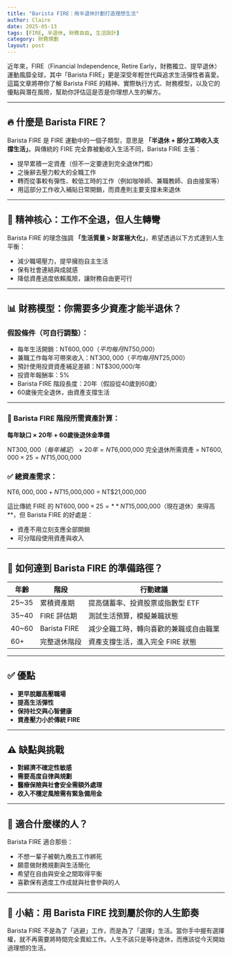 ```yaml
---
title: "Barista FIRE：用半退休計劃打造理想生活"
author: Claire
date: 2025-05-13
tags: [FIRE, 半退休, 財務自由, 生活設計]
category: 財務規劃
layout: post
---
```


近年來，FIRE（Financial Independence, Retire Early，財務獨立、提早退休）運動風靡全球，其中「Barista FIRE」更是深受年輕世代與追求生活彈性者喜愛。這篇文章將帶你了解 Barista FIRE 的精神、實際執行方式、財務模型，以及它的優點與潛在風險，幫助你評估這是否是你理想人生的解方。

---

## 🔥 什麼是 Barista FIRE？

Barista FIRE 是 FIRE 運動中的一個子類型，意思是 **「半退休 + 部分工時收入支撐生活」**。與傳統的 FIRE 完全靠被動收入生活不同，Barista FIRE 主張：

- 提早累積一定資產（但不一定要達到完全退休門檻）
- 之後辭去壓力較大的全職工作
- 轉而從事較有彈性、較低工時的工作（例如咖啡師、兼職教師、自由接案等）
- 用這部分工作收入補貼日常開銷，而資產則主要支撐未來退休

---

## 🧠 精神核心：工作不全退，但人生轉彎

Barista FIRE 的理念強調 **「生活質量 > 財富極大化」**，希望透過以下方式達到人生平衡：

- 減少職場壓力，提早擁抱自主生活
- 保有社會連結與成就感
- 降低資產過度依賴風險，讓財務自由更可行

---

## 📊 財務模型：你需要多少資產才能半退休？

### 假設條件（可自行調整）：

- 每年生活開銷：NT$600,000（平均每月 NT$50,000）
- 兼職工作每年可帶來收入：NT$300,000（平均每月 NT$25,000）
- 預計使用投資資產補足差額：NT$300,000/年
- 投資年報酬率：5%
- Barista FIRE 階段長度：20年（假設從40歲到60歲）
- 60歲後完全退休，由資產支撐生活

---

### 📌 Barista FIRE 階段所需資產計算：

**每年缺口 × 20年 + 60歲後退休金準備**

NT$300,000（每年補足）× 20年 = NT$6,000,000
完全退休所需資產 = NT$600,000 × 25 = NT$15,000,000

### ✅ 總資產需求：
NT$6,000,000 + NT$15,000,000 = NT$21,000,000


這比傳統 FIRE 的 NT$600,000 × 25 = **NT$15,000,000（現在退休）來得高**，但 Barista FIRE 的好處是：

- 資產不用立刻支應全部開銷
- 可分階段使用資產與收入

---

## 📎 如何達到 Barista FIRE 的準備路徑？

| 年齡 | 階段           | 行動建議                                 |
|------|----------------|------------------------------------------|
| 25~35 | 累積資產期     | 提高儲蓄率、投資股票或指數型 ETF         |
| 35~40 | FIRE 評估期    | 測試生活預算，模擬兼職狀態               |
| 40~60 | Barista FIRE   | 減少全職工時，轉向喜歡的兼職或自由職業     |
| 60+   | 完整退休階段   | 資產支撐生活，進入完全 FIRE 狀態         |

---

## ✅ 優點

- **更早脫離高壓職場**
- **提高生活彈性**
- **保持社交與心智健康**
- **資產壓力小於傳統 FIRE**

---

## ⚠️ 缺點與挑戰

- **對經濟不確定性敏感**
- **需要高度自律與規劃**
- **醫療保險與社會安全需額外處理**
- **收入不穩定風險需有緊急備用金**

---

## 🎯 適合什麼樣的人？

Barista FIRE 適合那些：

- 不想一輩子被朝九晚五工作綁死
- 願意做財務規劃與生活簡化
- 希望在自由與安全之間取得平衡
- 喜歡保有適度工作成就與社會參與的人

---

## 📝 小結：用 Barista FIRE 找到屬於你的人生節奏

Barista FIRE 不是為了「逃避」工作，而是為了「選擇」生活。當你手中握有選擇權，就不再需要將時間完全賣給工作。人生不該只是等待退休，而應該從今天開始過理想的生活。

